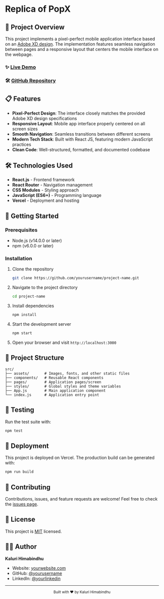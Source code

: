 # Replica of PopX


## 📱 Project Overview

This project implements a pixel-perfect mobile application interface based on an [Adobe XD design](https://xd.adobe.com/view/b68eea25-003d-4a5d-8fdd-d463eeb20b32-e3dd). The implementation features seamless navigation between pages and a responsive layout that centers the mobile interface on the webpage.

### ✨ [Live Demo](https://frontend-five-virid-48.vercel.app/)

### 🛠️ [GitHub Repository](https://github.com/Hiomio/Educase-Assignment-)
## 📋 Features

- **Pixel-Perfect Design**: The interface closely matches the provided Adobe XD design specifications
- **Responsive Layout**: Mobile app interface properly centered on all screen sizes
- **Smooth Navigation**: Seamless transitions between different screens
- **Modern Tech Stack**: Built with React JS, featuring modern JavaScript practices
- **Clean Code**: Well-structured, formatted, and documented codebase

## 🛠️ Technologies Used

- **React.js** - Frontend framework
- **React Router** - Navigation management
- **CSS Modules** - Styling approach
- **JavaScript (ES6+)** - Programming language
- **Vercel** - Deployment and hosting

## 🚀 Getting Started

### Prerequisites

- Node.js (v14.0.0 or later)
- npm (v6.0.0 or later)

### Installation

1. Clone the repository
   ```bash
   git clone https://github.com/yourusername/project-name.git
   ```

2. Navigate to the project directory
   ```bash
   cd project-name
   ```

3. Install dependencies
   ```bash
   npm install
   ```

4. Start the development server
   ```bash
   npm start
   ```

5. Open your browser and visit `http://localhost:3000`

## 📁 Project Structure

```
src/
├── assets/       # Images, fonts, and other static files
├── components/   # Reusable React components
├── pages/        # Application pages/screen
├── styles/       # Global styles and theme variables
├── App.js        # Main application component
└── index.js      # Application entry point
```

## 🧪 Testing

Run the test suite with:

```bash
npm test
```

## 🚀 Deployment

This project is deployed on Vercel. The production build can be generated with:

```bash
npm run build
```

## 🤝 Contributing

Contributions, issues, and feature requests are welcome! Feel free to check the [issues page](https://github.com/yourusername/project-name/issues).

## 📝 License

This project is [MIT](https://choosealicense.com/licenses/mit/) licensed.

## 👨‍💻 Author

**Kaluri Himabindhu**

- Website: [yourwebsite.com](https://yourwebsite.com)
- GitHub: [@yourusername](https://github.com/Hiomio)
- LinkedIn: [@yourlinkedin](https://www.linkedin.com/in/kaluri-himabindhu-9378b927a/)

---

<div align="center">
  <sub>Built with ❤️ by Kaluri Himabindhu</sub>
</div>
